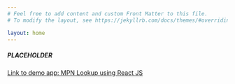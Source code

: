 ```yaml
---
# Feel free to add content and custom Front Matter to this file.
# To modify the layout, see https://jekyllrb.com/docs/themes/#overriding-theme-defaults

layout: home
---
```

##### PLACEHOLDER

[Link to demo app: MPN Lookup using React JS](https://jonathan-gartland.github.io/practice-pages)
